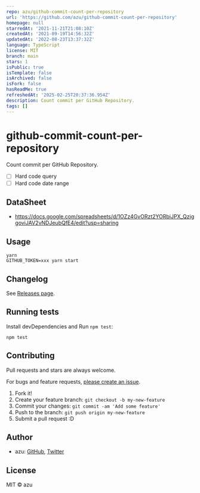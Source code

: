 ```yaml
---
repo: azu/github-commit-count-per-repository
url: 'https://github.com/azu/github-commit-count-per-repository'
homepage: null
starredAt: '2021-11-21T21:08:10Z'
createdAt: '2021-09-19T14:56:32Z'
updatedAt: '2022-08-23T13:37:32Z'
language: TypeScript
license: MIT
branch: main
stars: 1
isPublic: true
isTemplate: false
isArchived: false
isFork: false
hasReadMe: true
refreshedAt: '2025-02-25T20:37:36.954Z'
description: Count commit per GitHub Repository.
tags: []
---
```


# github-commit-count-per-repository

Count commit per GitHub Repository.

- [ ] Hard code query
- [ ] Hard code date range

## DataSheet

- <https://docs.google.com/spreadsheets/d/1OZz4GvORzt2YORbiJPX_QzjggoviJAV2vNDJeubQfE4/edit?usp=sharing>

## Usage

```
yarn
GITHUB_TOKEN=xxx yarn start
```
## Changelog

See [Releases page](https://github.com/azu/github-commit-count-per-repository/releases).

## Running tests

Install devDependencies and Run `npm test`:

    npm test

## Contributing

Pull requests and stars are always welcome.

For bugs and feature requests, [please create an issue](https://github.com/azu/github-commit-count-per-repository/issues).

1. Fork it!
2. Create your feature branch: `git checkout -b my-new-feature`
3. Commit your changes: `git commit -am 'Add some feature'`
4. Push to the branch: `git push origin my-new-feature`
5. Submit a pull request :D

## Author

- azu: [GitHub](https://github.com/azu), [Twitter](https://twitter.com/azu_re)

## License

MIT © azu
